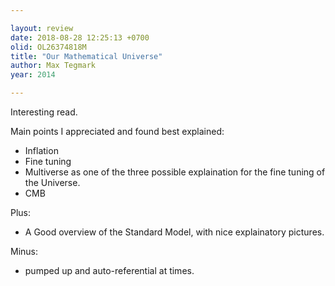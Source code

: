 ```yaml
---

layout: review
date: 2018-08-28 12:25:13 +0700
olid: OL26374818M
title: "Our Mathematical Universe"
author: Max Tegmark
year: 2014

---
```


Interesting read.

Main points I appreciated and found best explained:

- Inflation
- Fine tuning
- Multiverse as one of the three possible explaination for the fine tuning of the Universe.
- CMB

Plus:
- A Good overview of the Standard Model, with nice explainatory pictures.

Minus:
- pumped up and auto-referential at times.


